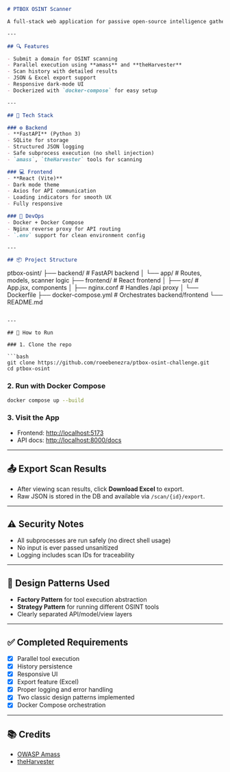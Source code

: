 ```markdown
# PTBOX OSINT Scanner

A full-stack web application for passive open-source intelligence gathering using domain scans. Built as part of a development challenge, this project integrates a FastAPI backend and a React-based frontend with Dockerized deployment.

---

## 🔍 Features

- Submit a domain for OSINT scanning
- Parallel execution using **amass** and **theHarvester**
- Scan history with detailed results
- JSON & Excel export support
- Responsive dark-mode UI
- Dockerized with `docker-compose` for easy setup

---

## 🚀 Tech Stack

### ⚙️ Backend
- **FastAPI** (Python 3)
- SQLite for storage
- Structured JSON logging
- Safe subprocess execution (no shell injection)
- `amass`, `theHarvester` tools for scanning

### 💻 Frontend
- **React (Vite)**
- Dark mode theme
- Axios for API communication
- Loading indicators for smooth UX
- Fully responsive

### 🐳 DevOps
- Docker + Docker Compose
- Nginx reverse proxy for API routing
- `.env` support for clean environment config

---

## 📦 Project Structure

```

ptbox-osint/
├── backend/               # FastAPI backend
│   └── app/               # Routes, models, scanner logic
├── frontend/              # React frontend
│   ├── src/               # App.jsx, components
│   ├── nginx.conf         # Handles /api proxy
│   └── Dockerfile
├── docker-compose.yml     # Orchestrates backend/frontend
└── README.md

````

---

## 🧪 How to Run

### 1. Clone the repo

```bash
git clone https://github.com/roeebenezra/ptbox-osint-challenge.git
cd ptbox-osint
````

### 2. Run with Docker Compose

```bash
docker compose up --build
```

### 3. Visit the App

* Frontend: [http://localhost:5173](http://localhost:5173)
* API docs: [http://localhost:8000/docs](http://localhost:8000/docs)

---

## 📤 Export Scan Results

* After viewing scan results, click **Download Excel** to export.
* Raw JSON is stored in the DB and available via `/scan/{id}/export`.

---

## ⚠️ Security Notes

* All subprocesses are run safely (no direct shell usage)
* No input is ever passed unsanitized
* Logging includes scan IDs for traceability

---

## 📖 Design Patterns Used

* **Factory Pattern** for tool execution abstraction
* **Strategy Pattern** for running different OSINT tools
* Clearly separated API/model/view layers

---

## ✅ Completed Requirements

* [x] Parallel tool execution
* [x] History persistence
* [x] Responsive UI
* [x] Export feature (Excel)
* [x] Proper logging and error handling
* [x] Two classic design patterns implemented
* [x] Docker Compose orchestration

---

## 📚 Credits

* [OWASP Amass](https://github.com/owasp-amass/amass)
* [theHarvester](https://github.com/laramies/theHarvester)

````

